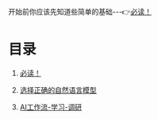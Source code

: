 开始前你应该先知道些简单的基础---👉[必读！](./必读!.md)
# 目录
1. [必读！](./必读!.md)

2. [选择正确的自然语言模型](./选择正确的自然语言模型.md)

3. [AI工作流-学习-调研](./AI工作流-学习-调研.md)
